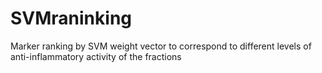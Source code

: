 # SVMraninking
Marker ranking by SVM weight vector to correspond to different levels of anti-inflammatory activity of the fractions
